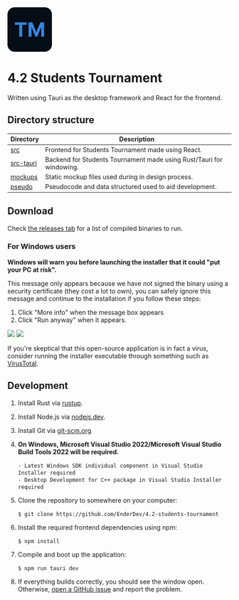 <img src="https://raw.githubusercontent.com/EnderDev/4.2-students-tournament/main/mockups/Reference%20Logo.png" width="100">

# 4.2 Students Tournament

Written using Tauri as the desktop framework and React for the frontend.

## Directory structure

| Directory              | Description                                                          |
| ---------------------- | -------------------------------------------------------------------- |
| [src](src)             | Frontend for Students Tournament made using React.                   |
| [src-tauri](src-tauri) | Backend for Students Tournament made using Rust/Tauri for windowing. |
| [mockups](mockups)     | Static mockup files used during in design process.                   |
| [pseudo](pseudo)       | Pseudocode and data structured used to aid development.              |

## Download

Check [the releases tab](https://github.com/EnderDev/4.2-students-tournament/releases/latest) for a list of compiled binaries to run.

### For Windows users

**Windows will warn you before launching the installer that it could "put your PC at risk".** 

This message only appears because we have not signed the binary using a security certificate (they cost a lot to own), you can safely ignore this message and continue to the installation if you follow these steps:

1. Click "More info" when the message box appears
2. Click "Run anyway" when it appears.

<img src="https://user-images.githubusercontent.com/42723993/228990849-66e5bc83-0c0b-44e4-8741-416244d1ee50.png" width="300">
<img src="https://user-images.githubusercontent.com/42723993/228990853-d6f7ca03-a296-4e7d-b1f5-0d0101b72f97.png" width="500">

If you're skeptical that this open-source application is in fact a virus, consider running the installer executable through something such as [VirusTotal](https://virustotal.com).

## Development

1.  Install Rust via [rustup](https://rustup.rs).
2.  Install Node.js via [nodejs.dev](https://nodejs.dev/en/).
3.  Install Git via [git-scm.org](https://git-scm.org)

4.  **On Windows, Microsoft Visual Studio 2022/Microsoft Visual Studio Build Tools 2022 will be required.**

        - Latest Windows SDK individual component in Visual Studio Installer required
        - Desktop Development for C++ package in Visual Studio Installer required

5.  Clone the repository to somewhere on your computer:

    ```
    $ git clone https://github.com/EnderDev/4.2-students-tournament
    ```

6.  Install the required frontend dependencies using npm:

    ```
    $ npm install
    ```

7.  Compile and boot up the application:

    ```
    $ npm run tauri dev
    ```

8.  If everything builds correctly, you should see the window open. Otherwise, [open a GitHub issue](https://github.com/EnderDev/4.2-students-tournament/issues/new) and report the problem.
